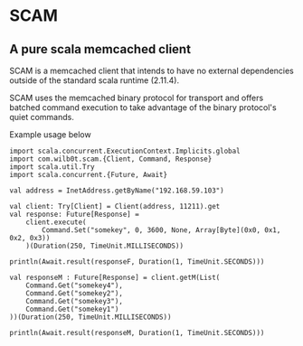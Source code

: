 # SCAM
## A pure scala memcached client

SCAM is a memcached client that intends to have no external dependencies outside
of the standard scala runtime (2.11.4).

SCAM uses the memcached binary protocol for transport and offers batched
command execution to take advantage of the binary protocol's quiet 
commands.

Example usage below

```
import scala.concurrent.ExecutionContext.Implicits.global
import com.wilb0t.scam.{Client, Command, Response}
import scala.util.Try
import scala.concurrent.{Future, Await}

val address = InetAddress.getByName("192.168.59.103")

val client: Try[Client] = Client(address, 11211).get
val response: Future[Response] = 
    client.execute(
        Command.Set("somekey", 0, 3600, None, Array[Byte](0x0, 0x1, 0x2, 0x3))
    )(Duration(250, TimeUnit.MILLISECONDS))

println(Await.result(responseF, Duration(1, TimeUnit.SECONDS)))

val responseM : Future[Response] = client.getM(List(
    Command.Get("somekey4"),
    Command.Get("somekey2"),
    Command.Get("somekey3"),
    Command.Get("somekey1")
))(Duration(250, TimeUnit.MILLISECONDS))

println(Await.result(responseM, Duration(1, TimeUnit.SECONDS)))
```
